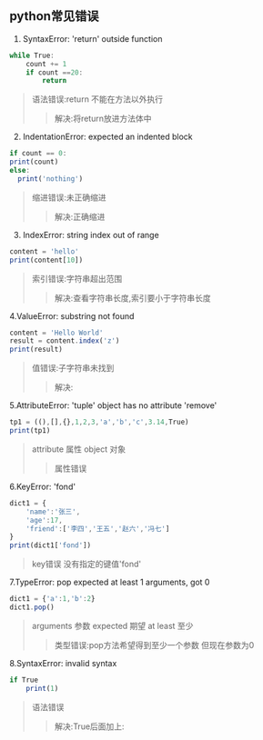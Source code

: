 ## python常见错误

1. SyntaxError: 'return' outside function
```javascript
while True:
    count += 1
    if count ==20:
        return
  ```
 >语法错误:return 不能在方法以外执行
 >>解决:将return放进方法体中
 
2. IndentationError: expected an indented block
```javascript
if count == 0:
print(count)
else:
  print('nothing')
```
>缩进错误:未正确缩进
>>解决:正确缩进

3. IndexError: string index out of range
```javascript
content = 'hello'
print(content[10])
```
>索引错误:字符串超出范围
>>解决:查看字符串长度,索引要小于字符串长度

4.ValueError: substring not found
```javascript
content = 'Hello World'
result = content.index('z')
print(result)
```
>值错误:子字符串未找到
>>解决:

5.AttributeError: 'tuple' object has no attribute 'remove'
```javascript
tp1 = ((),[],{},1,2,3,'a','b','c',3.14,True)
print(tp1)
```
>attribute 属性 object 对象
>>属性错误

6.KeyError: 'fond'
```javascript
dict1 = {
    'name':'张三',
    'age':17,
    'friend':['李四','王五','赵六','冯七']
}
print(dict1['fond'])
```
>key错误 没有指定的键值'fond'

7.TypeError: pop expected at least 1 arguments, got 0
```javascript
dict1 = {'a':1,'b':2}
dict1.pop()
```
>arguments 参数  expected 期望 at least 至少
>>类型错误:pop方法希望得到至少一个参数 但现在参数为0

8.SyntaxError: invalid syntax
```javascript
if True
    print(1)
```
>语法错误
>>解决:True后面加上:
